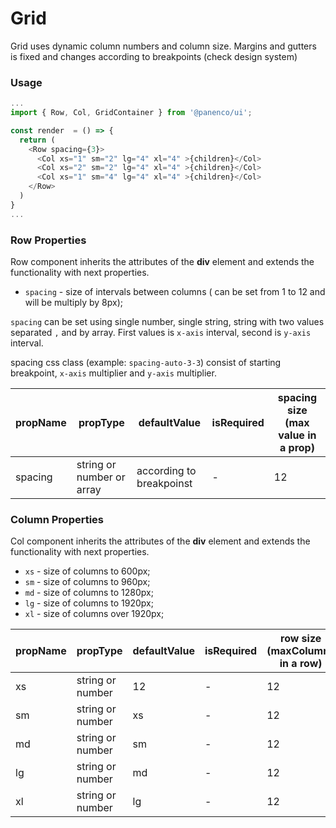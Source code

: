 # Grid

Grid uses dynamic column numbers and column size.
Margins and gutters is fixed and changes according to breakpoints (check design system)

### Usage

```js
...
import { Row, Col, GridContainer } from '@panenco/ui';

const render  = () => {
  return (
    <Row spacing={3}>
      <Col xs="1" sm="2" lg="4" xl="4" >{children}</Col>
      <Col xs="2" sm="2" lg="4" xl="4" >{children}</Col>
      <Col xs="1" sm="4" lg="4" xl="4" >{children}</Col>
    </Row>
  )
}
...
```

<!-- STORY -->

### Row Properties

Row component inherits the attributes of the **div** element and extends the functionality with next properties.

- `spacing` - size of intervals between columns ( can be set from 1 to 12 and will be multiply by 8px);

`spacing` can be set using single number, single string, string with two values separated `,` and by array. First values is `x-axis` interval, second is `y-axis` interval.

spacing css class (example: `spacing-auto-3-3`) consist of starting breakpoint, `x-axis` multiplier and `y-axis` multiplier.

| propName | propType                  | defaultValue             | isRequired | spacing size (max value in a prop) |
| -------- | ------------------------- | ------------------------ | ---------- | ---------------------------------- |
| spacing  | string or number or array | according to breakpoinst | -          | 12                                 |

### Column Properties

Col component inherits the attributes of the **div** element and extends the functionality with next properties.

- `xs` - size of columns to 600px;
- `sm` - size of columns to 960px;
- `md` - size of columns to 1280px;
- `lg` - size of columns to 1920px;
- `xl` - size of columns over 1920px;

| propName | propType         | defaultValue | isRequired | row size (maxColumns in a row) |
| -------- | ---------------- | ------------ | ---------- | ------------------------------ |
| xs       | string or number | 12           | -          | 12                             |
| sm       | string or number | xs           | -          | 12                             |
| md       | string or number | sm           | -          | 12                             |
| lg       | string or number | md           | -          | 12                             |
| xl       | string or number | lg           | -          | 12                             |
